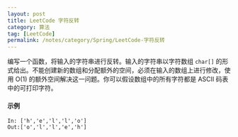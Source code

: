 ```yaml
---
layout: post
title: LeetCode 字符反转
category: 算法
tag: [LeetCode]
permalink: /notes/category/Spring/LeetCode-字符反转
---
```


编写一个函数，将输入的字符串进行反转。输入的字符串以字符数组 `char[]` 的形式给出。不能创建新的数组和分配额外的空间，必须在输入的数组上进行修改，使用 O(1) 的额外空间解决这一问题。你可以假设数组中的所有字符都是 ASCII 码表中的可打印字符。

#### 示例
```
In: ['h','e','l','l','o']
Out:['o','l','l','e','h']
```